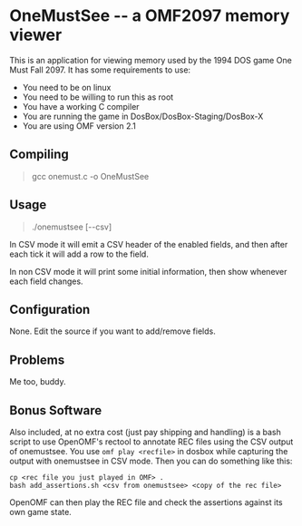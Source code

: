 OneMustSee -- a OMF2097 memory viewer
=====================================

This is an application for viewing memory used by the 1994 DOS game One Must
Fall 2097. It has some requirements to use:

* You need to be on linux
* You need to be willing to run this as root
* You have a working C compiler
* You are running the game in DosBox/DosBox-Staging/DosBox-X
* You are using OMF version 2.1

Compiling
---------

> gcc onemust.c -o OneMustSee

Usage
-----

> ./onemustsee <dosbox pid> [--csv]

In CSV mode it will emit a CSV header of the enabled fields, and then after each
tick it will add a row to the field.

In non CSV mode it will print some initial information, then show whenever each
field changes.


Configuration
-------------

None. Edit the source if you want to add/remove fields.


Problems
---------

Me too, buddy.


Bonus Software
--------------

Also included, at no extra cost (just pay shipping and handling) is a bash
script to use OpenOMF's rectool to annotate REC files using the CSV output of
onemustsee. You use `omf play <recfile>` in dosbox while capturing the output
with onemustsee in CSV mode. Then you can do something like this:

```
cp <rec file you just played in OMF> .
bash add_assertions.sh <csv from onemustsee> <copy of the rec file>
```

OpenOMF can then play the REC file and check the assertions against its own game
state.
